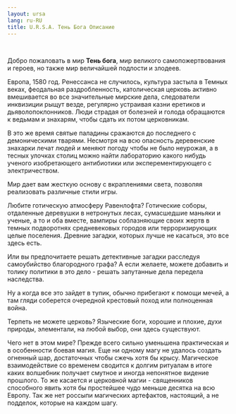 ```yaml
---
layout: ursa
lang: ru-RU
title: U.R.S.A. Тень Бога Описание
---
```


<div id="nav-placeholder"></div>
<script>
$(function(){
  $("#nav-placeholder").load("/ursa_doc/navbar.html");
});
</script>

<br>

Добро пожаловать в мир **Тень бога**, мир великого самопожертвования и
героев, но также мир величайшей подлости и злодеев.

Европа, 1580 год. Ренессанса не случилось, культура застыла в Темных
веках, феодальная раздробленность, католическая церковь активно
вмешивается во все значительные мирские дела, следователи инквизиции
рыщут везде, регулярно устраивая казни еретиков и дьяволопоклонников.
Люди страдая от болезней и голода обращаются к ведьмам и знахарям, чтобы
сдать их потом церковникам.

В это же время святые паладины сражаются до последнего с демоническими
тварями. Несмотря на всю опасность деревенские знахарки лечат людей и
меняют погоду чтобы не было неурожая, а в тесных улочках столиц можно
найти лабораторию какого нибудь ученого изобретающего антибиотики или
эксперементирующего с электричеством.

Мир дает вам жесткую основу с вкраплениями света, позволяя реализовать
различные стили игры.

Любите готическую атмосферу Равенлофта? Готические соборы, отдаленные
деревушки в нетронутых лесах, сумасшедшие маньяки и ученые, а то и оба
вместе, вампиры соблазняющие своих жертв в темных подворотнях
средневековых городов или терроризирующих целые поселения. Древние
загадки, которых лучше не касаться, это все здесь есть.

Или вы предпочитаете решать детективные загадки расследуя самоубийство
благородного графа? А если желаете, можете добавить и толику политики в
это дело - решать запутанные дела передела наследства. 

Ну а когда все это зайдет в тупик, обычно прибегают к помощи мечей, а
там гляди соберется очередной крестовый поход или полноценная война.

Терпеть не можете церковь? Языческие боги, хорошие и плохие, духи
природы, элементали, на любой выбор, они здесь существуют.

Чего нет в этом мире? Прежде всего сильно уменьшена практическая и в
особенности боевая магия. Еще ни одному магу не удалось создать огненный
шар, достаточных чтобы сжечь хотя бы крысу. Магическое взаимодействие со
временем сводится к долгим ритуалам в итоге каких волшебник получает
смутное и иногда непонятное видение прошлого. То же касается и церковной
магии - священников способного явить хотя бы простейшее чудо меньше
десятка на всю Европу. Так же нет россыпи магических артефактов,
настоящий, а не подделок, которые на каждом шагу.

